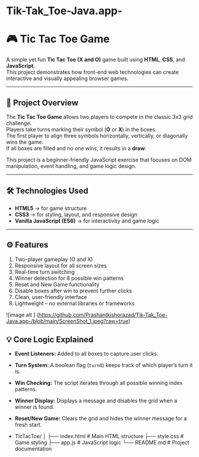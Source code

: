 # Tik-Tak_Toe-Java.app-
# 🎮 Tic Tac Toe Game  

A simple yet fun **Tic Tac Toe (X and O)** game built using **HTML**, **CSS**, and **JavaScript**.  
This project demonstrates how front-end web technologies can create interactive and visually appealing browser games.  

---

## 🧠 Project Overview  

The **Tic Tac Toe Game** allows two players to compete in the classic 3x3 grid challenge.  
Players take turns marking their symbol (**O** or **X**) in the boxes.  
The first player to align three symbols horizontally, vertically, or diagonally wins the game.  
If all boxes are filled and no one wins, it results in a **draw**.  

This project is a beginner-friendly JavaScript exercise that focuses on DOM manipulation, event handling, and game logic design.  

---

## 🛠️ Technologies Used  

- **HTML5** → for game structure  
- **CSS3** → for styling, layout, and responsive design  
- **Vanilla JavaScript (ES6)** → for interactivity and game logic  

---

## ⚙️ Features  

1. Two-player gameplay (O and X)  
2. Responsive layout for all screen sizes  
3. Real-time turn switching  
4. Winner detection for 8 possible win patterns  
5. Reset and New Game functionality  
6. Disable boxes after win to prevent further clicks  
7. Clean, user-friendly interface  
8. Lightweight – no external libraries or frameworks  

![image alt ] (https://github.com/Prashantkishorazad/Tik-Tak_Toe-Java.app-/blob/main/ScreenShot_1.jpeg?raw=true)

## 💡 Core Logic Explained  

- **Event Listeners:** Added to all boxes to capture user clicks.  
- **Turn System:** A boolean flag (`turnO`) keeps track of which player’s turn it is.  
- **Win Checking:** The script iterates through all possible winning index patterns.  
- **Winner Display:** Displays a message and disables the grid when a winner is found.  
- **Reset/New Game:** Clears the grid and hides the winner message for a fresh start.

- TicTacToe/
│
├── index.html          # Main HTML structure
├── style.css           # Game styling
├── app.js              # JavaScript logic
└── README.md           # Project documentation







